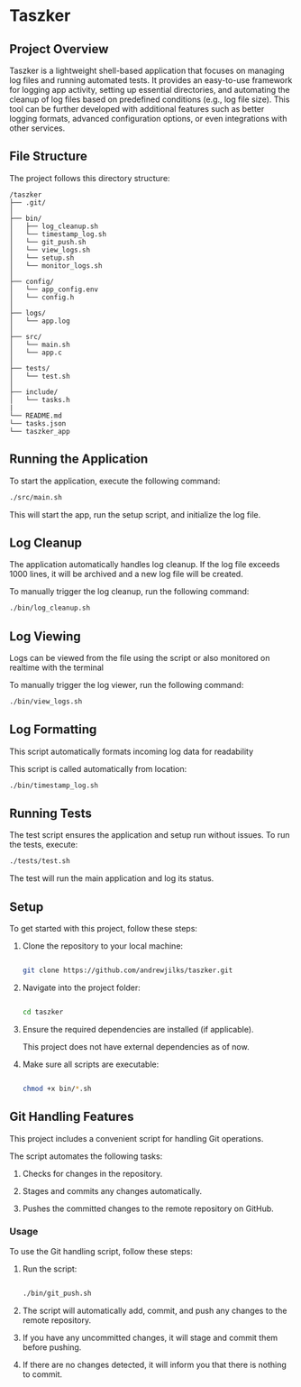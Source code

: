 # Taszker

## Project Overview

Taszker is a lightweight shell-based application that focuses on managing log files and running automated tests. It provides an easy-to-use framework for logging app activity, setting up essential directories, and automating the cleanup of log files based on predefined conditions (e.g., log file size). This tool can be further developed with additional features such as better logging formats, advanced configuration options, or even integrations with other services.

## File Structure

The project follows this directory structure:
```
/taszker
├── .git/
│
├── bin/
│   ├── log_cleanup.sh
│   └── timestamp_log.sh
│   └── git_push.sh
│   └── view_logs.sh
│   └── setup.sh
│   └── monitor_logs.sh
│
├── config/
│   └── app_config.env
│   └── config.h
│
├── logs/
│   └── app.log
│
├── src/
│   └── main.sh
│   └── app.c
│
├── tests/
│   └── test.sh
│
├── include/
│   └── tasks.h
|
└── README.md
└── tasks.json
└── taszker_app
```

## Running the Application

To start the application, execute the following command:
```bash
./src/main.sh
```

This will start the app, run the setup script, and initialize the log file.

## Log Cleanup

The application automatically handles log cleanup. If the log file exceeds 1000 lines, it will be archived and a new log file will be created.

To manually trigger the log cleanup, run the following command:
```bash
./bin/log_cleanup.sh
```

## Log Viewing

Logs can be viewed from the file using the script or also monitored on realtime with the terminal

To manually trigger the log viewer, run the following command:
```bash
./bin/view_logs.sh
```

## Log Formatting

This script automatically formats incoming log data for readability

This script is called automatically from location:
```bash
./bin/timestamp_log.sh
```

## Running Tests

The test script ensures the application and setup run without issues. To run the tests, execute:
```bash
./tests/test.sh
```

The test will run the main application and log its status.

## Setup

To get started with this project, follow these steps:

1. Clone the repository to your local machine:

   ```bash

   git clone https://github.com/andrewjilks/taszker.git

   ```

2. Navigate into the project folder:

   ```bash

   cd taszker

   ```

3. Ensure the required dependencies are installed (if applicable).

   This project does not have external dependencies as of now.

4. Make sure all scripts are executable:

   ```bash

   chmod +x bin/*.sh

   ```


## Git Handling Features

This project includes a convenient script for handling Git operations.

The  script automates the following tasks:

1. Checks for changes in the repository.

2. Stages and commits any changes automatically.

3. Pushes the committed changes to the remote repository on GitHub.


### Usage

To use the Git handling script, follow these steps:

1. Run the  script:

   ```bash

   ./bin/git_push.sh

   ```

2. The script will automatically add, commit, and push any changes to the remote repository.

3. If you have any uncommitted changes, it will stage and commit them before pushing.

4. If there are no changes detected, it will inform you that there is nothing to commit.

